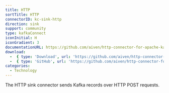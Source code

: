 ```yaml
---
title: HTTP
sortTitle: HTTP
connectorID: kc-sink-http
direction: sink
support: community
type: kafkaConnect
iconInitial: H
iconGradient: 3
documentationURL: https://github.com/aiven/http-connector-for-apache-kafka
download:
  -  { type: 'Download', url: 'https://github.com/aiven/http-connector-for-apache-kafka/releases' }
  -  { type: 'GitHub', url: 'https://github.com/aiven/http-connector-for-apache-kafka' }
categories:
  - Technology
---
```

The HTTP sink connector sends Kafka records over HTTP POST requests.
